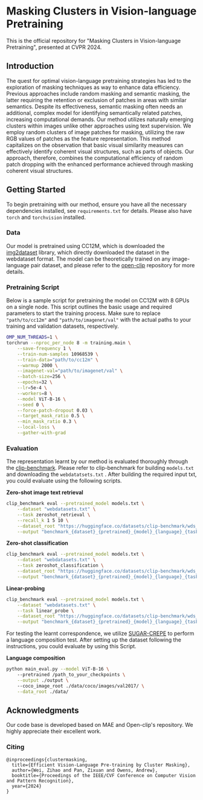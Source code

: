 # Masking Clusters in Vision-language Pretraining

This is the official repository for "Masking Clusters in Vision-language Pretraining", presented at CVPR 2024.

## Introduction

The quest for optimal vision-language pretraining strategies has led to  the exploration of masking techniques as way to enhance data efficiency. Previous approaches include random masking and semantic masking, the  latter requiring the retention or exclusion of patches in areas with similar semantics. Despite its effectiveness, semantic masking often  needs an additional, complex model for identifying semantically related patches, increasing computational demands. Our method utilizes naturally emerging clusters within images unlike other approaches using text  supervision. We employ random clusters of image patches for masking,  utilizing the raw RGB values of patches as the feature representation.  This method capitalizes on the observation that basic visual similarity  measures can effectively identify coherent visual structures, such as  parts of objects. Our approach, therefore, combines the computational efficiency of random patch dropping with the enhanced performance achieved through masking coherent visual structures.

## Getting Started

To begin pretraining with our method, ensure you have all the necessary dependencies installed, see `requirements.txt` for details. Please also have `torch` and `torchvision` installed.

### Data

Our model is pretrained using CC12M, which is downloaded the [img2dataset](https://github.com/rom1504/img2dataset) library, which directly downloaded the dataset in the webdataset format. The model can be theoretically trained on any image-language pair dataset, and please refer to the [open-clip](https://github.com/mlfoundations/open_clip) repository for more details. 


### Pretraining Script

Below is a sample script for pretraining the model on CC12M with 8 GPUs on a single node. This script outlines the basic usage and required parameters to start the training process. Make sure to replace `"path/to/cc12m"` and `"path/to/imagenet/val"` with the actual paths to your training and validation datasets, respectively.

```bash 
OMP_NUM_THREADS=1 \
torchrun --nproc_per_node 8 -m training.main \
    --save-frequency 1 \
    --train-num-samples 10968539 \
    --train-data="path/to/cc12m" \
    --warmup 2000 \
    --imagenet-val="path/to/imagenet/val" \
    --batch-size=256 \
    --epochs=32 \
    --lr=5e-4 \
    --workers=8 \
    --model ViT-B-16 \
    --seed 0 \
    --force-patch-dropout 0.03 \
    --target_mask_ratio 0.5 \
    --min_mask_ratio 0.3 \
    --local-loss \
    --gather-with-grad

```



### Evaluation

The representation learnt by our method is evaluated thoroughly through the [clip-benchmark]( https://github.com/LAION-AI/CLIP_benchmark#how-to-use). Please refer to clip-benchmark for building `models.txt` and downloading the `webdatatsets.txt` . After building the required input txt, you could evaluate using the following scripts.

**Zero-shot image text retrieval**

```bash
clip_benchmark eval --pretrained_model models.txt \
    --dataset "webdatasets.txt" \
    --task zeroshot_retrieval \
    --recall_k 1 5 10 \
    --dataset_root "https://huggingface.co/datasets/clip-benchmark/wds_{dataset_cleaned}/tree/main" \
    --output "benchmark_{dataset}_{pretrained}_{model}_{language}_{task}.json"
```

**Zero-shot classification**

```bash
clip_benchmark eval --pretrained_model models.txt \
    --dataset "webdatasets.txt" \
    --task zeroshot_classification \
    --dataset_root "https://huggingface.co/datasets/clip-benchmark/wds_{dataset_cleaned}/tree/main" \
    --output "benchmark_{dataset}_{pretrained}_{model}_{language}_{task}.json"
```

**Linear-probing**

```bash
clip_benchmark eval --pretrained_model models.txt \
    --dataset "webdatasets.txt" \
    --task linear_probe \
    --dataset_root "https://huggingface.co/datasets/clip-benchmark/wds_{dataset_cleaned}/tree/main" \
    --output "benchmark_{dataset}_{pretrained}_{model}_{language}_{task}.json"
```

For testing the learnt correspondence, we utilize [SUGAR-CREPE](https://github.com/RAIVNLab/sugar-crepe) to perform a language composition test.  After setting up the dataset following the instructions, you could evaluate by using this Script.

**Language composition**

```bash
python main_eval.py --model ViT-B-16 \ 
    --pretrained /path_to_your_checkpoints \
    --output ./output \ 
    --coco_image_root ./data/coco/images/val2017/ \
    --data_root ./data/
```

## Acknowledgments

Our code base is developed based on MAE and Open-clip's repository. We highly appreciate their excellent work.

### Citing

```
@inproceedings{clustermasking,
  title={Efficient Vision-Language Pre-training by Cluster Masking},
  author={Wei, Zihao and Pan, Zixuan and Owens, Andrew},
  booktitle={Proceedings of the IEEE/CVF Conference on Computer Vision and Pattern Recognition},
  year={2024}
}
```
